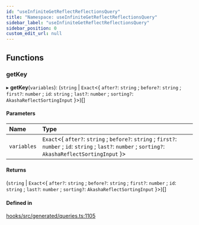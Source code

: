 ```yaml
---
id: "useInfiniteGetReflectReflectionsQuery"
title: "Namespace: useInfiniteGetReflectReflectionsQuery"
sidebar_label: "useInfiniteGetReflectReflectionsQuery"
sidebar_position: 0
custom_edit_url: null
---
```


## Functions

### getKey

▸ **getKey**(`variables`): (`string` \| `Exact`<{ `after?`: `string` ; `before?`: `string` ; `first?`: `number` ; `id`: `string` ; `last?`: `number` ; `sorting?`: `AkashaReflectSortingInput`  }\>)[]

#### Parameters

| Name | Type |
| :------ | :------ |
| `variables` | `Exact`<{ `after?`: `string` ; `before?`: `string` ; `first?`: `number` ; `id`: `string` ; `last?`: `number` ; `sorting?`: `AkashaReflectSortingInput`  }\> |

#### Returns

(`string` \| `Exact`<{ `after?`: `string` ; `before?`: `string` ; `first?`: `number` ; `id`: `string` ; `last?`: `number` ; `sorting?`: `AkashaReflectSortingInput`  }\>)[]

#### Defined in

[hooks/src/generated/queries.ts:1105](https://github.com/AKASHAorg/akasha-core/blob/6ca157f7/libs/hooks/src/generated/queries.ts#L1105)
